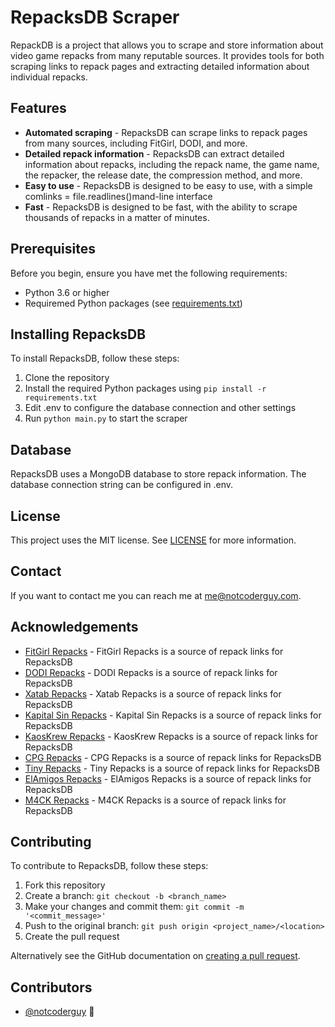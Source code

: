 # RepacksDB Scraper

RepackDB is a project that allows you to scrape and store information about video game repacks from many reputable sources. It provides tools for both scraping links to repack pages and extracting detailed information about individual repacks.

## Features

- **Automated scraping** - RepacksDB can scrape links to repack pages from many sources, including FitGirl, DODI, and more.
- **Detailed repack information** - RepacksDB can extract detailed information about repacks, including the repack name, the game name, the repacker, the release date, the compression method, and more.
- **Easy to use** - RepacksDB is designed to be easy to use, with a simple comlinks = file.readlines()mand-line interface
- **Fast** - RepacksDB is designed to be fast, with the ability to scrape thousands of repacks in a matter of minutes.

## Prerequisites

Before you begin, ensure you have met the following requirements:

- Python 3.6 or higher
- Requiremed Python packages (see [requirements.txt](requirements.txt))

## Installing RepacksDB

To install RepacksDB, follow these steps:

1. Clone the repository
2. Install the required Python packages using `pip install -r requirements.txt`
3. Edit .env to configure the database connection and other settings
4. Run `python main.py` to start the scraper

## Database

RepacksDB uses a MongoDB database to store repack information. The database connection string can be configured in .env.

## License

This project uses the MIT license. See [LICENSE](LICENSE) for more information.

## Contact

If you want to contact me you can reach me at [me@notcoderguy.com](mailto:me@notcoderguy.com).

## Acknowledgements

- [FitGirl Repacks](https://fitgirl-repacks.site/) - FitGirl Repacks is a source of repack links for RepacksDB
- [DODI Repacks](https://dodi-repacks.site/) - DODI Repacks is a source of repack links for RepacksDB
- [Xatab Repacks](https://xatab-repack.site/) - Xatab Repacks is a source of repack links for RepacksDB
- [Kapital Sin Repacks](https://kapitalsin.com/) - Kapital Sin Repacks is a source of repack links for RepacksDB
- [KaosKrew Repacks](https://kaoskrew.org/) - KaosKrew Repacks is a source of repack links for RepacksDB
- [CPG Repacks](https://cpgrepacks.site/) - CPG Repacks is a source of repack links for RepacksDB
- [Tiny Repacks](https://tinyrepack.com/) - Tiny Repacks is a source of repack links for RepacksDB
- [ElAmigos Repacks](https://elamigosedition.com/) - ElAmigos Repacks is a source of repack links for RepacksDB
- [M4CK Repacks](https://m4ckd0ge.github.io/) - M4CK Repacks is a source of repack links for RepacksDB

## Contributing

To contribute to RepacksDB, follow these steps:

1. Fork this repository
2. Create a branch: `git checkout -b <branch_name>`
3. Make your changes and commit them: `git commit -m '<commit_message>'`
4. Push to the original branch: `git push origin <project_name>/<location>`
5. Create the pull request

Alternatively see the GitHub documentation on [creating a pull request](https://docs.github.com/en/github/collaborating-with-issues-and-pull-requests/creating-a-pull-request).

## Contributors

- [@notcoderguy](https://github.com/notcoderguy) 📖
